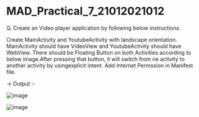 # MAD_Practical_7_21012021012
Q. Create an Video player application by following below instructions.

Create MainActivity and YoutubeActivity with landscape orientation.
MainActivity should have VideoView and YoutubeActivity should have WebView.
There should be Floating Button on both Activities according to below image.After pressing that button, it will switch from ne activity to another activity by usingexplicit intent.
Add Internet Permssion in Manifest file.

-> Output :-

![image](https://github.com/jaydipchangani/MAD_Practical_7_21012021012/assets/98078979/eb918cf7-6b0f-46b8-a91b-5a6d78f1ee5c)

![image](https://github.com/jaydipchangani/MAD_Practical_7_21012021012/assets/98078979/faa034f9-78af-477f-b17e-ca5bce46e8d5)
